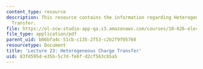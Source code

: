 ```yaml
---
content_type: resource
description: This resource contains the information regarding Heterogeneous Charge
  Transfer.
file: https://ol-ocw-studio-app-qa.s3.amazonaws.com/courses/10-626-electrochemical-energy-systems-spring-2014/83fd595de35b5c7dfe6fd2cf563cb5a5_MIT10_626S14_Lec23.pdf
file_type: application/pdf
parent_uid: b06bfa4c-51cb-c135-2f53-c2b2f9f05768
resourcetype: Document
title: 'Lecture 23: Heterogeneous Charge Transfer'
uid: 83fd595d-e35b-5c7d-fe6f-d2cf563cb5a5
---
```

